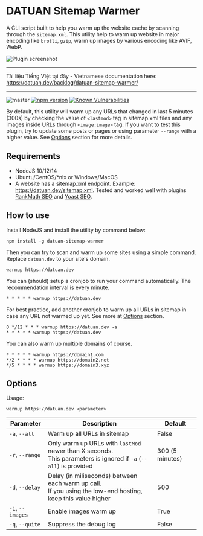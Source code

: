 # DATUAN Sitemap Warmer

A CLI script built to help you warm up the website cache by scanning through the `sitemap.xml`. This utility help to warm up website in major encoding
 like `brotli`, `gzip`, warm up images by various encoding like AVIF, WebP.

![Plugin screenshot](https://datuan.dev/wp-content/uploads/2020/11/datuan-sitemap-warmer.jpg)

-----------------------------------------
Tài liệu Tiếng Việt tại đây - Vietnamese documentation here: https://datuan.dev/backlog/datuan-sitemap-warmer/

-----------------------------------------
![master](https://github.com/tdtgit/TDT-sitemap-warmer/workflows/Node.js%20CI/badge.svg) [![npm version](https://badge.fury.io/js/datuan-sitemap-warmer.svg)](https://www.npmjs.com/package/datuan-sitemap-warmer) [![Known Vulnerabilities](https://snyk.io/test/github/tdtgit/sitemap-warmer/badge.svg?targetFile=package.json)](https://snyk.io/test/github/tdtgit/sitemap-warmer?targetFile=package.json)

By default, this utility will warm up any URLs that changed in last 5 minutes (300s) by checking the value of `<lastmod>` tag in sitemap.xml files and
 any images inside URLs through `<image:image>` tag. If you want to test this plugin, try to update some posts or pages or using parameter `--range` with a higher value. See [Options](#options) section for more details.
 
## Requirements
* NodeJS 10/12/14
* Ubuntu/CentOS/*nix or Windows/MacOS
* A website has a sitemap.xml endpoint. Example: https://datuan.dev/sitemap.xml. Tested and worked well with plugins [RankMath SEO](https://rankmath.com/kb/configure-sitemaps/) and [Yoast SEO](https://yoast.com/help/xml-sitemaps-in-the-wordpress-seo-plugin/).
 
## How to use
Install NodeJS and install the utility by command below:

```
npm install -g datuan-sitemap-warmer
```

Then you can try to scan and warm up some sites using a simple command. Replace `datuan.dev` to your site's domain. 

```
warmup https://datuan.dev
```

You can (should) setup a cronjob to run your command automatically. The recommendation interval is every minute.

```
* * * * * warmup https://datuan.dev
```

For best practice, add another cronjob to warm up all URLs in sitemap in case any URL not warmed up yet. See more at [Options](#options) section.

```
0 */12 * * * warmup https://datuan.dev -a
* * * * * warmup https://datuan.dev
```

You can also warm up multiple domains of course.

```
* * * * * warmup https://domain1.com
*/2 * * * * warmup https://domain2.net
*/5 * * * * warmup https://domain3.xyz
```

## Options

Usage:

```
warmup https://datuan.dev <parameter>
```

| Parameter        	| Description                                                                                                         	| Default         	|
|------------------	|---------------------------------------------------------------------------------------------------------------------	|-----------------	|
| `-a`, `--all`    	| Warm up all URLs in sitemap                                                                                         	| False           	|
| `-r`, `--range`  	| Only warm up URLs with `lastMod` newer than X seconds.<br> This parameters is ignored if `-a` (`--all`) is provided 	| 300 (5 minutes) 	|
| `-d`, `--delay`  	| Delay (in miliseconds) between each warm up call.<br> If you using the low-end hosting, keep this value higher      	| 500             	|
| `-i`, `--images` 	| Enable images warm up                                                                                               	| True            	|
| `-q`, `--quite`  	| Suppress the debug log                                                                                              	| False           	|